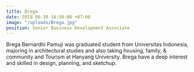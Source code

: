 ```yaml
---
title: Brega
date: 2019-06-30 16:58:00 +07:00
image: "/uploads/Brega.jpg"
position: Senior Business Development Associate
---
```


Brega Bernardhi Pamuji was graduated student from Universitas Indonesia, majoring in architectural studies and also taking housing, family, & community and Tourism at Hanyang University. Brega have a deep interest and skilled in design, planning, and sketchup.  